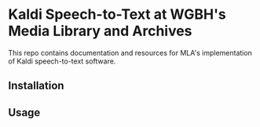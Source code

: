 # Kaldi Speech-to-Text at WGBH's Media Library and Archives

This repo contains documentation and resources for MLA's implementation of Kaldi speech-to-text software.

## Installation

## Usage
